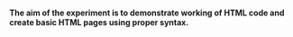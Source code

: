#### The aim of the experiment is to demonstrate working of HTML code and create basic HTML pages using proper syntax.
